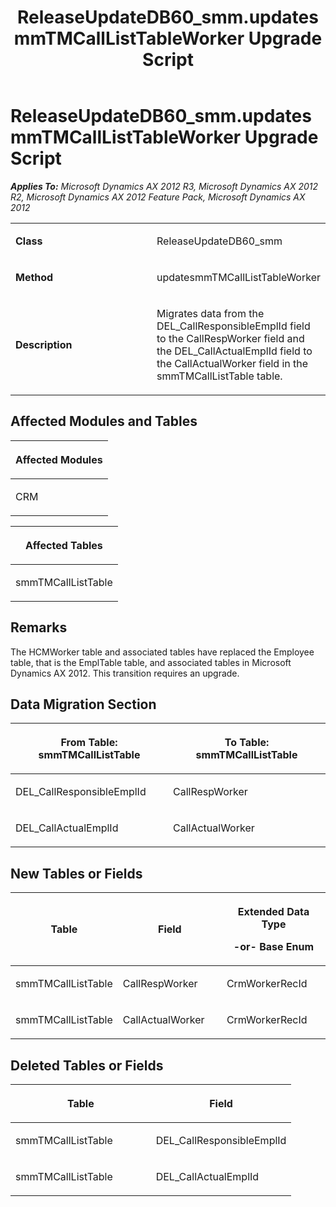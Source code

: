 ﻿---
title: ReleaseUpdateDB60_smm.updatesmmTMCallListTableWorker Upgrade Script
TOCTitle: ReleaseUpdateDB60_smm.updatesmmTMCallListTableWorker Upgrade Script
ms:assetid: 132f65ca-df4e-a512-242a-19274de64c9b
ms:mtpsurl: https://msdn.microsoft.com/en-us/library/JJ718482(v=AX.60)
ms:contentKeyID: 49706767
ms.date: 05/18/2015
mtps_version: v=AX.60
---

# ReleaseUpdateDB60\_smm.updatesmmTMCallListTableWorker Upgrade Script 


_**Applies To:** Microsoft Dynamics AX 2012 R3, Microsoft Dynamics AX 2012 R2, Microsoft Dynamics AX 2012 Feature Pack, Microsoft Dynamics AX 2012_

<table>
<colgroup>
<col style="width: 50%" />
<col style="width: 50%" />
</colgroup>
<tbody>
<tr class="odd">
<td><p><strong>Class</strong></p></td>
<td><p>ReleaseUpdateDB60_smm</p></td>
</tr>
<tr class="even">
<td><p><strong>Method</strong></p></td>
<td><p>updatesmmTMCallListTableWorker</p></td>
</tr>
<tr class="odd">
<td><p><strong>Description</strong></p></td>
<td><p>Migrates data from the DEL_CallResponsibleEmplId field to the CallRespWorker field and the DEL_CallActualEmplId field to the CallActualWorker field in the smmTMCallListTable table.</p></td>
</tr>
</tbody>
</table>


## Affected Modules and Tables

<table>
<colgroup>
<col style="width: 100%" />
</colgroup>
<thead>
<tr class="header">
<th><p>Affected Modules</p></th>
</tr>
</thead>
<tbody>
<tr class="odd">
<td><p>CRM</p></td>
</tr>
</tbody>
</table>


<table>
<colgroup>
<col style="width: 100%" />
</colgroup>
<thead>
<tr class="header">
<th><p>Affected Tables</p></th>
</tr>
</thead>
<tbody>
<tr class="odd">
<td><p>smmTMCallListTable</p></td>
</tr>
</tbody>
</table>


## Remarks

The HCMWorker table and associated tables have replaced the Employee table, that is the EmplTable table, and associated tables in Microsoft Dynamics AX 2012. This transition requires an upgrade.

## Data Migration Section

<table>
<colgroup>
<col style="width: 50%" />
<col style="width: 50%" />
</colgroup>
<thead>
<tr class="header">
<th><p>From Table: smmTMCallListTable</p></th>
<th><p>To Table: smmTMCallListTable</p></th>
</tr>
</thead>
<tbody>
<tr class="odd">
<td><p>DEL_CallResponsibleEmplId</p></td>
<td><p>CallRespWorker</p></td>
</tr>
<tr class="even">
<td><p>DEL_CallActualEmplId</p></td>
<td><p>CallActualWorker</p></td>
</tr>
</tbody>
</table>


## New Tables or Fields

<table>
<colgroup>
<col style="width: 33%" />
<col style="width: 33%" />
<col style="width: 33%" />
</colgroup>
<thead>
<tr class="header">
<th><p>Table</p></th>
<th><p>Field</p></th>
<th><p>Extended Data Type</p>
<p>-or- Base Enum</p></th>
</tr>
</thead>
<tbody>
<tr class="odd">
<td><p>smmTMCallListTable</p></td>
<td><p>CallRespWorker</p></td>
<td><p>CrmWorkerRecId</p></td>
</tr>
<tr class="even">
<td><p>smmTMCallListTable</p></td>
<td><p>CallActualWorker</p></td>
<td><p>CrmWorkerRecId</p></td>
</tr>
</tbody>
</table>


## Deleted Tables or Fields

<table>
<colgroup>
<col style="width: 50%" />
<col style="width: 50%" />
</colgroup>
<thead>
<tr class="header">
<th><p>Table</p></th>
<th><p>Field</p></th>
</tr>
</thead>
<tbody>
<tr class="odd">
<td><p>smmTMCallListTable</p></td>
<td><p>DEL_CallResponsibleEmplId</p></td>
</tr>
<tr class="even">
<td><p>smmTMCallListTable</p></td>
<td><p>DEL_CallActualEmplId</p></td>
</tr>
</tbody>
</table>

  


